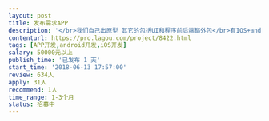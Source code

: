 ```yaml
---                
layout: post       
title: 发布需求APP           
description: '</br>我们自己出原型 其它的包括UI和程序前后端都外包</br>有IOS+android和一个PC管理后台 </br>类似于闲鱼 但是发布需求是要支付金额 转发需求可以获得现金加入用户余额；然后有优惠券（可以用来发布的时候抵扣）、积分（也是发布抵扣）、签到送现金（加入余额）、余额（可以提现到支付宝和微信）、即时聊天IM大概这些功能</br>'     
contenturl: https://pro.lagou.com/project/8422.html      
tags: [APP开发,android开发,iOS开发]            
salary: 50000元以上          
publish_time: '已发布 1 天'         
start_time: '2018-06-13 17:57:00'           
review: 634人                   
apply: 31人                   
recommend: 1人                   
time_range: 1-3个月              
status: 招募中                  
---                 
```

